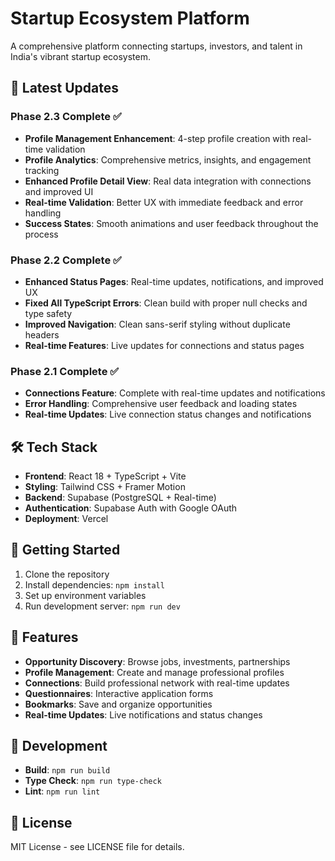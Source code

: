 # Startup Ecosystem Platform

A comprehensive platform connecting startups, investors, and talent in India's vibrant startup ecosystem.

## 🚀 Latest Updates

### Phase 2.3 Complete ✅
- **Profile Management Enhancement**: 4-step profile creation with real-time validation
- **Profile Analytics**: Comprehensive metrics, insights, and engagement tracking
- **Enhanced Profile Detail View**: Real data integration with connections and improved UI
- **Real-time Validation**: Better UX with immediate feedback and error handling
- **Success States**: Smooth animations and user feedback throughout the process

### Phase 2.2 Complete ✅
- **Enhanced Status Pages**: Real-time updates, notifications, and improved UX
- **Fixed All TypeScript Errors**: Clean build with proper null checks and type safety
- **Improved Navigation**: Clean sans-serif styling without duplicate headers
- **Real-time Features**: Live updates for connections and status pages

### Phase 2.1 Complete ✅
- **Connections Feature**: Complete with real-time updates and notifications
- **Error Handling**: Comprehensive user feedback and loading states
- **Real-time Updates**: Live connection status changes and notifications

## 🛠️ Tech Stack

- **Frontend**: React 18 + TypeScript + Vite
- **Styling**: Tailwind CSS + Framer Motion
- **Backend**: Supabase (PostgreSQL + Real-time)
- **Authentication**: Supabase Auth with Google OAuth
- **Deployment**: Vercel

## 🚀 Getting Started

1. Clone the repository
2. Install dependencies: `npm install`
3. Set up environment variables
4. Run development server: `npm run dev`

## 📱 Features

- **Opportunity Discovery**: Browse jobs, investments, partnerships
- **Profile Management**: Create and manage professional profiles
- **Connections**: Build professional network with real-time updates
- **Questionnaires**: Interactive application forms
- **Bookmarks**: Save and organize opportunities
- **Real-time Updates**: Live notifications and status changes

## 🔧 Development

- **Build**: `npm run build`
- **Type Check**: `npm run type-check`
- **Lint**: `npm run lint`

## 📄 License

MIT License - see LICENSE file for details.